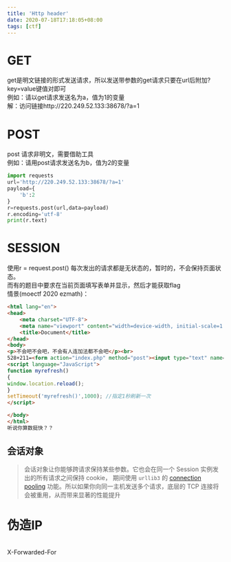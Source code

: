 ```yaml
---
title: 'Http header'
date: 2020-07-18T17:18:05+08:00
tags: [ctf]
---
```


<a name="pazYR"></a>
# GET
get是明文链接的形式发送请求，所以发送带参数的get请求只要在url后附加?key=value键值对即可<br />例如：请以get请求发送名为a，值为1的变量<br />解：访问链接http://220.249.52.133:38678/?a=1
<a name="zpLcN"></a>
# POST
post 请求非明文，需要借助工具<br />例如：请用post请求发送名为b，值为2的变量
```python
import requests
url='http://220.249.52.133:38678/?a=1'
payload={
    'b':2
}
r=requests.post(url,data=payload)
r.encoding='utf-8'
print(r.text)
```
<a name="uVvsV"></a>
# SESSION
使用r = request.post() 每次发出的请求都是无状态的，暂时的，不会保持页面状态。<br />而有的题目中要求在当前页面填写表单并显示，然后才能获取flag<br />情景(moectf 2020 ezmath)：
```html
<html lang="en">
<head>
    <meta charset="UTF-8">
    <meta name="viewport" content="width=device-width, initial-scale=1.0">
    <title>Document</title>
</head>
<body>
<p>不会吧不会吧，不会有人连加法都不会吧</p><br>
528+211=<form action="index.php" method="post"><input type="text" name="a"><input type="submit" value="提交"></form>
<script language="JavaScript">
function myrefresh()
{
window.location.reload();
}
setTimeout('myrefresh()',1000); //指定1秒刷新一次
</script>

</body>
</html>
听说你算数挺快？？
```
 <a name="68500ac9"></a>
## 会话对象
> 会话对象让你能够跨请求保持某些参数。它也会在同一个 Session 实例发出的所有请求之间保持 cookie， 期间使用 `urllib3` 的 [connection pooling](http://urllib3.readthedocs.io/en/latest/reference/index.html#module-urllib3.connectionpool) 功能。所以如果你向同一主机发送多个请求，底层的 TCP 连接将会被重用，从而带来显著的性能提升



<a name="9t2I3"></a>
# 伪造IP

<br />X-Forwarded-For<br />
